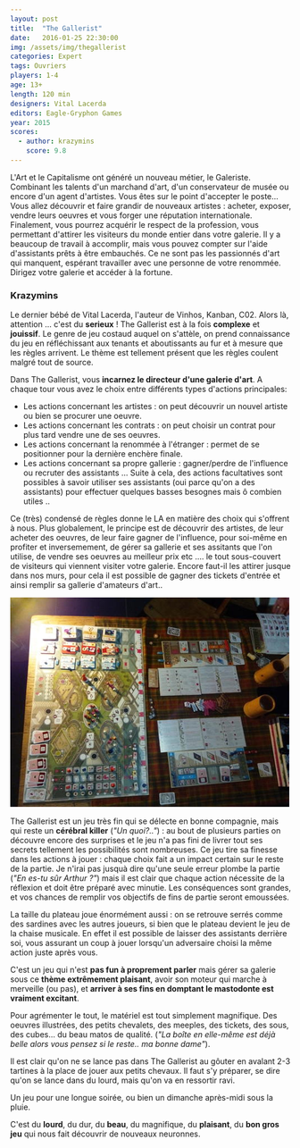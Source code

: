 ```yaml
---
layout: post
title:  "The Gallerist"
date:   2016-01-25 22:30:00
img: /assets/img/thegallerist
categories: Expert
tags: Ouvriers
players: 1-4
age: 13+
length: 120 min
designers: Vital Lacerda
editors: Eagle-Gryphon Games
year: 2015
scores:
  - author: krazymins
    score: 9.8
---
```


<span>L'Art et le Capitalisme ont généré un nouveau métier, le Galeriste.
Combinant les talents d'un marchand d'art, d'un conservateur de musée ou encore d'un agent d'artistes. Vous êtes sur le point d'accepter le poste...
Vous allez découvrir et faire grandir de nouveaux artistes : acheter, exposer, vendre leurs oeuvres et vous forger une réputation internationale.
Finalement, vous pourrez acquérir le respect de la profession, vous permettant d'attirer les visiteurs du monde entier dans votre galerie. Il y a beaucoup de travail à accomplir, mais vous pouvez compter sur l'aide d'assistants prêts à être embauchés. Ce ne sont pas les passionnés d'art qui manquent, espérant travailler avec une personne de votre renommée. Dirigez votre galerie et accéder à la fortune.</span>

### Krazymins
Le dernier bébé de Vital Lacerda, l'auteur de Vinhos, Kanban, C02.
Alors là, attention ... c'est du **serieux** !
The Gallerist est à la fois **complexe** et **jouissif**.
Le genre de jeu costaud auquel on s'attèle, on prend connaissance du jeu en réfléchissant aux tenants et aboutissants au fur et à mesure que les règles arrivent.
Le thème est tellement présent que les règles coulent malgré tout de source.

Dans The Gallerist, vous **incarnez le directeur d'une galerie d'art**.
A chaque tour vous avez le choix entre différents types d'actions principales:
- Les actions concernant les artistes : on peut découvrir un nouvel artiste ou bien se procurer une oeuvre.
- Les actions concernant les contrats : on peut choisir un contrat pour plus tard vendre une de ses oeuvres.
- Les actions concernant la renommée à l'étranger : permet de se positionner pour la dernière enchère finale.
- Les actions concernant sa propre gallerie : gagner/perdre de l'influence ou recruter des assistants ...
Suite à cela, des actions facultatives sont possibles à savoir utiliser ses assistants (oui parce qu'on a des assistants) pour effectuer quelques basses besognes mais ô combien utiles ..  

Ce (très) condensé de règles donne le LA en matière des choix qui s'offrent à nous.
Plus globalement, le principe est de découvrir des artistes, de leur acheter des oeuvres, de leur faire gagner de l'influence, pour soi-même en profiter et inversemement, de gérer sa gallerie et ses assitants que l'on utilise, de vendre ses oeuvres au meilleur prix etc .... le tout sous-couvert de visiteurs qui viennent visiter votre galerie.
Encore faut-il les attirer jusque dans nos murs, pour cela il est possible de gagner des tickets d'entrée et ainsi remplir sa gallerie d'amateurs d'art..

![MythicBattles](/assets/img/thegallerist_top.jpeg)

The Gallerist est un jeu très fin qui se délecte en bonne compagnie, mais qui reste un **cérébral killer** (*"Un quoi?.."*) : au bout de plusieurs parties on découvre encore des surprises et le jeu n'a pas fini de livrer tout ses secrets tellement les possibilités sont nombreuses.
Ce jeu tire sa finesse dans les actions à jouer : chaque choix fait a un impact certain sur le reste de la partie. Je n'irai pas jusquà dire qu'une seule erreur plombe la partie (*"En es-tu sûr Arthur ?"*) mais il est clair que chaque action nécessite de la réflexion et doit être préparé avec minutie.
Les conséquences sont grandes, et vos chances de remplir vos objectifs de fins de partie seront emoussées.

La taille du plateau joue énormément aussi : on se retrouve serrés comme des sardines avec les autres joueurs, si bien que le plateau devient le jeu de la chaise musicale. En effet il est possible de laisser des assistants derrière soi, vous assurant un coup à jouer lorsqu'un adversaire choisi la même action juste après vous.

C'est un jeu qui n'est **pas fun à proprement parler** mais gérer sa galerie sous ce **thème extrêmement plaisant**, avoir son moteur qui marche à merveille (ou pas), et **arriver à ses fins en domptant le mastodonte est vraiment excitant**.

Pour agrémenter le tout, le matériel est tout simplement magnifique. Des oeuvres illustrées, des petits chevalets, des meeples, des tickets, des sous, des cubes... du beau matos de qualité. (*"La boîte en elle-même est déjà belle alors vous pensez si le reste..  ma bonne dame"*).

Il est clair qu'on ne se lance pas dans The Gallerist au gôuter en avalant 2-3 tartines à la place de jouer aux petits chevaux. Il faut s'y préparer, se dire qu'on se lance dans du lourd, mais qu'on va en ressortir ravi.

Un jeu pour une longue soirée, ou bien un dimanche après-midi sous la pluie.

C'est du **lourd**, du dur, du **beau**, du magnifique, du **plaisant**, du **bon gros jeu** qui nous fait découvrir de nouveaux neuronnes.
